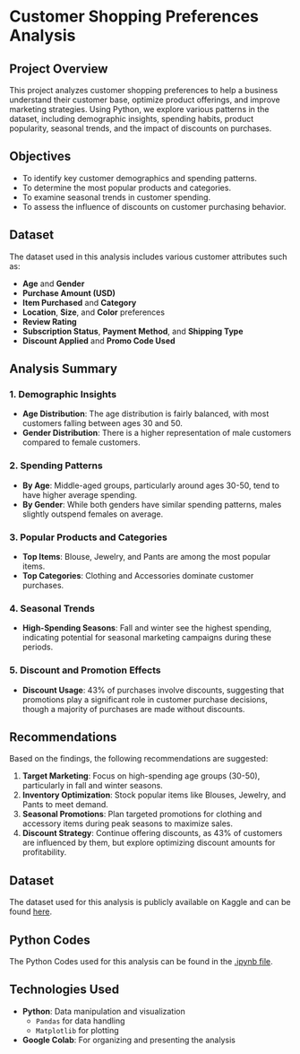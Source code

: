 # Customer Shopping Preferences Analysis

## Project Overview
This project analyzes customer shopping preferences to help a business understand their customer base, optimize product offerings, and improve marketing strategies. Using Python, we explore various patterns in the dataset, including demographic insights, spending habits, product popularity, seasonal trends, and the impact of discounts on purchases.

## Objectives
- To identify key customer demographics and spending patterns.
- To determine the most popular products and categories.
- To examine seasonal trends in customer spending.
- To assess the influence of discounts on customer purchasing behavior.

## Dataset
The dataset used in this analysis includes various customer attributes such as:
- **Age** and **Gender**
- **Purchase Amount (USD)**
- **Item Purchased** and **Category**
- **Location**, **Size**, and **Color** preferences
- **Review Rating**
- **Subscription Status**, **Payment Method**, and **Shipping Type**
- **Discount Applied** and **Promo Code Used**

## Analysis Summary

### 1. Demographic Insights
- **Age Distribution**: The age distribution is fairly balanced, with most customers falling between ages 30 and 50.
- **Gender Distribution**: There is a higher representation of male customers compared to female customers.

### 2. Spending Patterns
- **By Age**: Middle-aged groups, particularly around ages 30-50, tend to have higher average spending.
- **By Gender**: While both genders have similar spending patterns, males slightly outspend females on average.

### 3. Popular Products and Categories
- **Top Items**: Blouse, Jewelry, and Pants are among the most popular items.
- **Top Categories**: Clothing and Accessories dominate customer purchases.

### 4. Seasonal Trends
- **High-Spending Seasons**: Fall and winter see the highest spending, indicating potential for seasonal marketing campaigns during these periods.

### 5. Discount and Promotion Effects
- **Discount Usage**: 43% of purchases involve discounts, suggesting that promotions play a significant role in customer purchase decisions, though a majority of purchases are made without discounts.

## Recommendations
Based on the findings, the following recommendations are suggested:
1. **Target Marketing**: Focus on high-spending age groups (30-50), particularly in fall and winter seasons.
2. **Inventory Optimization**: Stock popular items like Blouses, Jewelry, and Pants to meet demand.
3. **Seasonal Promotions**: Plan targeted promotions for clothing and accessory items during peak seasons to maximize sales.
4. **Discount Strategy**: Continue offering discounts, as 43% of customers are influenced by them, but explore optimizing discount amounts for profitability.

## Dataset
The dataset used for this analysis is publicly available on Kaggle and can be found [here](./shopping_trends.csv).

## Python Codes
The Python Codes used for this analysis can be found in the [.ipynb file](./EDA_Sales_Analytics.ipynb).

## Technologies Used
- **Python**: Data manipulation and visualization
  - `Pandas` for data handling
  - `Matplotlib` for plotting
- **Google Colab**: For organizing and presenting the analysis
